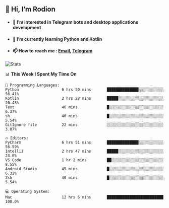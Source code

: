 ## 👋 Hi, I’m Rodion
- #### 👀 I’m interested in Telegram bots and desktop applications development
- #### 🌱 I’m currently learning Python and Kotlin
- #### 📫 How to reach me : [Email](mailto:me@lavn.ml), [Telegram](https://t.me/fast_geek)

![Stats](https://github-readme-stats.vercel.app/api?username=fast-geek&show_icons=true&theme=react&hide=issues&count_private=true&layout=compact)


<!--START_SECTION:waka-->
📊 **This Week I Spent My Time On** 

```text
💬 Programming Languages: 
Python                   6 hrs 50 mins       ██████████████░░░░░░░░░░░   56.41% 
Kotlin                   2 hrs 28 mins       █████░░░░░░░░░░░░░░░░░░░░   20.43% 
Text                     46 mins             █░░░░░░░░░░░░░░░░░░░░░░░░   6.37% 
sh                       40 mins             █░░░░░░░░░░░░░░░░░░░░░░░░   5.54% 
GitIgnore file           22 mins             ░░░░░░░░░░░░░░░░░░░░░░░░░   3.07%

🔥 Editors: 
PyCharm                  6 hrs 51 mins       ██████████████░░░░░░░░░░░   56.59% 
IntelliJ                 2 hrs 47 mins       █████░░░░░░░░░░░░░░░░░░░░   23.0% 
VS Code                  1 hr 2 mins         ██░░░░░░░░░░░░░░░░░░░░░░░   8.55% 
Android Studio           45 mins             █░░░░░░░░░░░░░░░░░░░░░░░░   6.32% 
Zsh                      40 mins             █░░░░░░░░░░░░░░░░░░░░░░░░   5.54%

💻 Operating System: 
Mac                      12 hrs 6 mins       █████████████████████████   100.0%

```


<!--END_SECTION:waka-->
